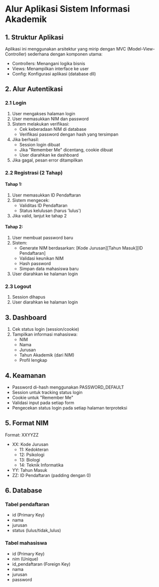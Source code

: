 # Alur Aplikasi Sistem Informasi Akademik
## 1. Struktur Aplikasi
Aplikasi ini menggunakan arsitektur yang mirip dengan MVC (Model-View-Controller) sederhana dengan komponen utama:
- Controllers: Menangani logika bisnis
- Views: Menampilkan interface ke user
- Config: Konfigurasi aplikasi (database dll)
## 2. Alur Autentikasi

### 2.1 Login
1. User mengakses halaman login
2. User memasukkan NIM dan password
3. Sistem melakukan verifikasi:
   - Cek keberadaan NIM di database
   - Verifikasi password dengan hash yang tersimpan
4. Jika berhasil:
   - Session login dibuat
   - Jika "Remember Me" dicentang, cookie dibuat
   - User diarahkan ke dashboard
5. Jika gagal, pesan error ditampilkan

### 2.2 Registrasi (2 Tahap)
#### Tahap 1:
1. User memasukkan ID Pendaftaran
2. Sistem mengecek:
   - Validitas ID Pendaftaran
   - Status kelulusan (harus 'lulus')
3. Jika valid, lanjut ke tahap 2

#### Tahap 2:
1. User membuat password baru
2. Sistem:
   - Generate NIM berdasarkan: [Kode Jurusan][Tahun Masuk][ID Pendaftaran]
   - Validasi keunikan NIM
   - Hash password
   - Simpan data mahasiswa baru
3. User diarahkan ke halaman login

### 2.3 Logout
1. Session dihapus
2. User diarahkan ke halaman login

## 3. Dashboard
1. Cek status login (session/cookie)
2. Tampilkan informasi mahasiswa:
   - NIM
   - Nama
   - Jurusan
   - Tahun Akademik (dari NIM)
   - Profil lengkap

## 4. Keamanan
- Password di-hash menggunakan PASSWORD_DEFAULT
- Session untuk tracking status login
- Cookie untuk "Remember Me"
- Validasi input pada setiap form
- Pengecekan status login pada setiap halaman terproteksi

## 5. Format NIM
Format: XXYYZZ
- XX: Kode Jurusan
  - 11: Kedokteran
  - 12: Psikologi
  - 13: Biologi
  - 14: Teknik Informatika
- YY: Tahun Masuk
- ZZ: ID Pendaftaran (padding dengan 0)

## 6. Database
### Tabel pendaftaran
- id (Primary Key)
- nama
- jurusan
- status (lulus/tidak_lulus)

### Tabel mahasiswa
- id (Primary Key)
- nim (Unique)
- id_pendaftaran (Foreign Key)
- nama
- jurusan
- password